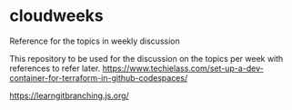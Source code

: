 # cloudweeks
Reference for the topics in weekly discussion

This repository to be used for the discussion on the topics per week with references to refer later.
https://www.techielass.com/set-up-a-dev-container-for-terraform-in-github-codespaces/

https://learngitbranching.js.org/